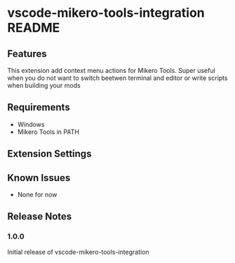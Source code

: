 # vscode-mikero-tools-integration README

## Features

This extension add context menu actions for Mikero Tools. Super useful when you do not want to switch beetwen terminal and editor or write scripts when building your mods

## Requirements

* Windows
* Mikero Tools in PATH

## Extension Settings

## Known Issues

* None for now

## Release Notes

### 1.0.0

Initial release of vscode-mikero-tools-integration
